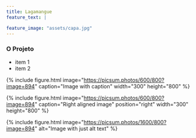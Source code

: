 ```yaml
---
title: Lagamangue
feature_text: |

feature_image: "assets/capa.jpg"
---  
```

  

### O Projeto  

- item 1
- item 2


{% include figure.html image="https://picsum.photos/600/800?image=894" caption="Image with caption" width="300" height="800" %}

{% include figure.html image="https://picsum.photos/600/800?image=894" caption="Right aligned image" position="right" width="300" height="800" %}

{% include figure.html image="https://picsum.photos/1600/800?image=894" alt="Image with just alt text" %}
